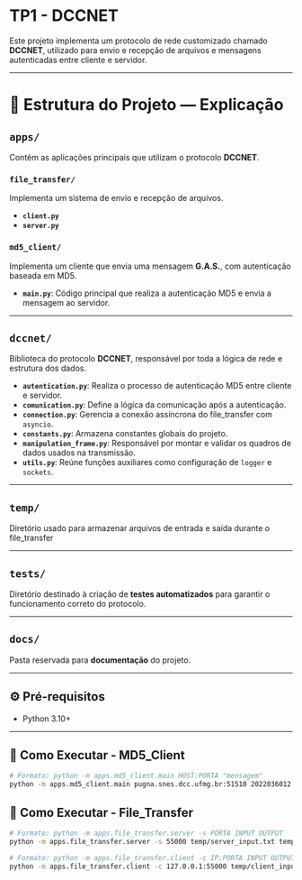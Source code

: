 # TP1 - DCCNET

Este projeto implementa um protocolo de rede customizado chamado **DCCNET**, utilizado para envio e recepção de arquivos e mensagens autenticadas entre cliente e servidor.

---

# 📁 Estrutura do Projeto — Explicação

## `apps/`
Contém as aplicações principais que utilizam o protocolo **DCCNET**.

### `file_transfer/`
Implementa um sistema de envio e recepção de arquivos.

- **`client.py`**
- **`server.py`**

### `md5_client/`
Implementa um cliente que envia uma mensagem **G.A.S.**, com autenticação baseada em MD5.

- **`main.py`**: Código principal que realiza a autenticação MD5 e envia a mensagem ao servidor.

---

## `dccnet/`
Biblioteca do protocolo **DCCNET**, responsável por toda a lógica de rede e estrutura dos dados.

- **`autentication.py`**: Realiza o processo de autenticação MD5 entre cliente e servidor.
- **`comunication.py`**: Define a lógica da comunicação após a autenticação.
- **`connection.py`**: Gerencia a conexão assíncrona do file_transfer com `asyncio`.
- **`constants.py`**: Armazena constantes globais do projeto.
- **`manipulation_frame.py`**: Responsável por montar e validar os quadros de dados usados na transmissão.
- **`utils.py`**: Reúne funções auxiliares como configuração de `logger` e `sockets`.

---

## `temp/`
Diretório usado para armazenar arquivos de entrada e saída durante o file_transfer

---

## `tests/`
Diretório destinado à criação de **testes automatizados** para garantir o funcionamento correto do protocolo.

---

## `docs/`
Pasta reservada para **documentação** do projeto.

---

## ⚙️ Pré-requisitos

- Python 3.10+

---

## 🚀 Como Executar - MD5_Client

```bash
# Formato: python -m apps.md5_client.main HOST:PORTA "mensagem"
python -m apps.md5_client.main pugna.snes.dcc.ufmg.br:51510 2022036012:9:f54785da897269878c579a489838a618fda9ff76637707cf39c2f91e8040d53b+497cba28f5feca797a65d4b9f75555674318703add10f6000071d2a5de7e7d0d
```

## 🚀 Como Executar - File_Transfer

```bash
# Formato: python -m apps.file_transfer.server -s PORTA INPUT OUTPUT
python -m apps.file_transfer.server -s 55000 temp/server_input.txt temp/server_output.txt

# Formato: python -m apps.file_transfer.client -c IP:PORTA INPUT OUTPUT
python -m apps.file_transfer.client -c 127.0.0.1:55000 temp/client_input.txt temp/client_output.txt
```
